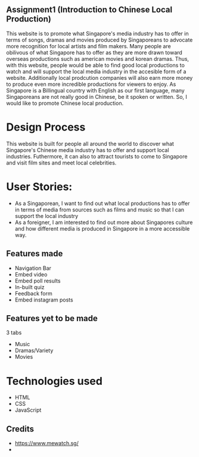 ## Assignment1 (Introduction to Chinese Local Production)

This website is to promote what Singapore's media industry has to offer in terms of songs, dramas and movies produced by Singaporeans to advocate more recognition for local artists and film makers. Many people are obilivous of what Singapore has to offer as they are more drawn toward overseas productions such as american movies and korean dramas. Thus, with this website, people would be able to find good local productions to watch and will support the local media industry in the accesible form of a website. Additionally local prodcution companies will also earn more money to produce even more incredible productions for viewers to enjoy. As Singapore is a Billingual country with English as our first language, many Singaporeans are not really good in Chinese, be it spoken or written. So, I would like to promote Chinese local production.

# Design Process

This website is built for people all around the world to discover what Singapore's Chinese media industry has to offer and support local industries. Futhermore, it can also to attract tourists to come to Singapore and visit film sites and meet local celebrities.

# User Stories:

- As a Singaporean, I want to find out what local productions has to offer in terms of media from sources such as films and music so that I can support the local industry
- As a foreigner, I am interested to find out more about Singapores culture and how different media is produced in Singapore in a more accessible way.

## Features made

- Navigation Bar
- Embed video
- Embed poll results
- In-built quiz
- Feedback form
- Embed instagram posts

## Features yet to be made

3 tabs

- Music
- Dramas/Variety
- Movies

# Technologies used

- HTML
- CSS
- JavaScript

## Credits

- https://www.mewatch.sg/
-
